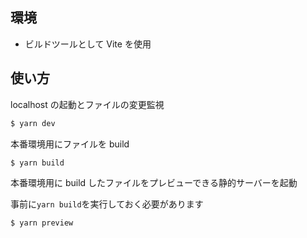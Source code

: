 ## 環境

- ビルドツールとして Vite を使用

## 使い方

localhost の起動とファイルの変更監視

```sh
$ yarn dev
```

本番環境用にファイルを build

```sh
$ yarn build
```

本番環境用に build したファイルをプレビューできる静的サーバーを起動

事前に`yarn build`を実行しておく必要があります

```sh
$ yarn preview
```
